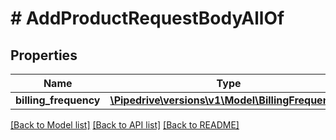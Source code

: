 # # AddProductRequestBodyAllOf

## Properties

Name | Type | Description | Notes
------------ | ------------- | ------------- | -------------
**billing_frequency** | [**\Pipedrive\versions\v1\Model\BillingFrequency1**](BillingFrequency1.md) |  | [optional]

[[Back to Model list]](../../README.md#models) [[Back to API list]](../../README.md#endpoints) [[Back to README]](../../README.md)
